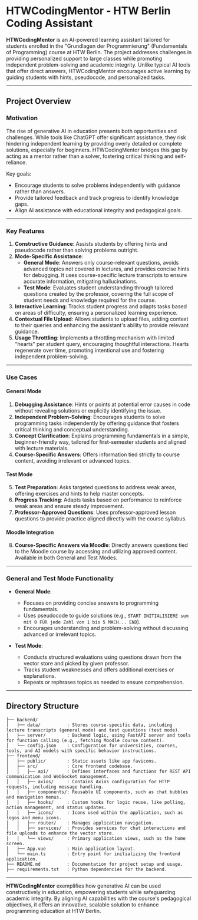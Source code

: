 # HTWCodingMentor - HTW Berlin Coding Assistant

**HTWCodingMentor** is an AI-powered learning assistant tailored for students enrolled in the "Grundlagen der Programmierung" (Fundamentals of Programming) course at HTW Berlin. The project addresses challenges in providing personalized support to large classes while promoting independent problem-solving and academic integrity. Unlike typical AI tools that offer direct answers, HTWCodingMentor encourages active learning by guiding students with hints, pseudocode, and personalized tasks.

---

## Project Overview

### Motivation
The rise of generative AI in education presents both opportunities and challenges. While tools like ChatGPT offer significant assistance, they risk hindering independent learning by providing overly detailed or complete solutions, especially for beginners. HTWCodingMentor bridges this gap by acting as a mentor rather than a solver, fostering critical thinking and self-reliance.

Key goals:
- Encourage students to solve problems independently with guidance rather than answers.
- Provide tailored feedback and track progress to identify knowledge gaps.
- Align AI assistance with educational integrity and pedagogical goals.

---

### Key Features
1. **Constructive Guidance**: Assists students by offering hints and pseudocode rather than solving problems outright.
2. **Mode-Specific Assistance**:  
   - **General Mode**: Answers only course-relevant questions, avoids advanced topics not covered in lectures, and provides concise hints for debugging. It uses course-specific lecture transcripts to ensure accurate information, mitigating hallucinations.  
   - **Test Mode**: Evaluates student understanding through tailored questions created by the professor, covering the full scope of student needs and knowledge required for the course.
3. **Interactive Learning**: Tracks student progress and adapts tasks based on areas of difficulty, ensuring a personalized learning experience.
4. **Contextual File Upload**: Allows students to upload files, adding context to their queries and enhancing the assistant's ability to provide relevant guidance.
5. **Usage Throttling**: Implements a throttling mechanism with limited "hearts" per student query, encouraging thoughtful interactions. Hearts regenerate over time, promoting intentional use and fostering independent problem-solving.

--- 

### Use Cases 

#### **General Mode**  
1. **Debugging Assistance**: Hints or points at potential error causes in code without revealing solutions or explicitly identifying the issue.  
2. **Independent Problem-Solving**: Encourages students to solve programming tasks independently by offering guidance that fosters critical thinking and conceptual understanding.  
3. **Concept Clarification**: Explains programming fundamentals in a simple, beginner-friendly way, tailored for first-semester students and aligned with lecture materials.  
4. **Course-Specific Answers**: Offers information tied strictly to course content, avoiding irrelevant or advanced topics.  

#### **Test Mode**  
5. **Test Preparation**: Asks targeted questions to address weak areas, offering exercises and hints to help master concepts.  
6. **Progress Tracking**: Adapts tasks based on performance to reinforce weak areas and ensure steady improvement.  
7. **Professor-Approved Questions**: Uses professor-approved lesson questions to provide practice aligned directly with the course syllabus.  

#### **Moodle Integration**  
8. **Course-Specific Answers via Moodle**: Directly answers questions tied to the Moodle course by accessing and utilizing approved content. Available in both General and Test Modes.  

---

### General and Test Mode Functionality

- **General Mode**:
  - Focuses on providing concise answers to programming fundamentals.
  - Uses pseudocode to guide solutions (e.g., `START INITIALISIERE sum mit 0 FÜR jede Zahl von 1 bis 5 MACH... END`).
  - Encourages understanding and problem-solving without discussing advanced or irrelevant topics.

- **Test Mode**:
  - Conducts structured evaluations using questions drawn from the vector store and picked by given professor.
  - Tracks student weaknesses and offers additional exercises or explanations.
  - Repeats or rephrases topics as needed to ensure comprehension.

---

## Directory Structure

```plaintext
├── backend/
│   ├── data/          : Stores course-specific data, including lecture transcripts (general mode) and test questions (test mode).
│   ├── server/        : Backend logic, using FastAPI server and tools for function calling (e.g., fetching Moodle course content).
│   └── config.json    : Configuration for universities, courses, tools, and AI models with specific behavior instructions.
├── frontend/
│   ├── public/        : Static assets like app favicons.
│   ├── src/           : Core frontend codebase.
│   │   ├── api/       : Defines interfaces and functions for REST API communication and WebSocket management.
│   │   ├── axios/     : Contains Axios configuration for HTTP requests, including message handling.
│   │   ├── components/: Reusable UI components, such as chat bubbles and navigation menus.
│   │   ├── hooks/     : Custom hooks for logic reuse, like polling, action management, and status updates.
│   │   ├── icons/     : Icons used within the application, such as logos and menu icons.
│   │   ├── router/    : Manages application navigation.
│   │   ├── services/  : Provides services for chat interactions and file uploads to enhance the vector store.
│   │   └── views/     : Primary application views, such as the home screen.
│   ├── App.vue        : Main application layout.
│   └── main.ts        : Entry point for initializing the frontend application.
├── README.md          : Documentation for project setup and usage.
├── requirements.txt   : Python dependencies for the backend.
```

---

**HTWCodingMentor** exemplifies how generative AI can be used constructively in education, empowering students while safeguarding academic integrity. By aligning AI capabilities with the course's pedagogical objectives, it offers an innovative, scalable solution to enhance programming education at HTW Berlin.